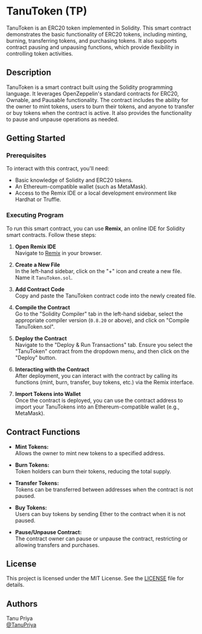 # TanuToken (TP)

TanuToken is an ERC20 token implemented in Solidity. This smart contract demonstrates the basic functionality of ERC20 tokens, including minting, burning, transferring tokens, and purchasing tokens. It also supports contract pausing and unpausing functions, which provide flexibility in controlling token activities.

## Description

TanuToken is a smart contract built using the Solidity programming language. It leverages OpenZeppelin's standard contracts for ERC20, Ownable, and Pausable functionality. The contract includes the ability for the owner to mint tokens, users to burn their tokens, and anyone to transfer or buy tokens when the contract is active. It also provides the functionality to pause and unpause operations as needed.

## Getting Started

### Prerequisites

To interact with this contract, you'll need:

- Basic knowledge of Solidity and ERC20 tokens.
- An Ethereum-compatible wallet (such as MetaMask).
- Access to the Remix IDE or a local development environment like Hardhat or Truffle.
  
### Executing Program

To run this smart contract, you can use **Remix**, an online IDE for Solidity smart contracts. Follow these steps:

1. **Open Remix IDE**  
   Navigate to [Remix](https://remix.ethereum.org/) in your browser.

2. **Create a New File**  
   In the left-hand sidebar, click on the "+" icon and create a new file. Name it `TanuToken.sol`.

3. **Add Contract Code**  
   Copy and paste the TanuToken contract code into the newly created file.

4. **Compile the Contract**  
   Go to the "Solidity Compiler" tab in the left-hand sidebar, select the appropriate compiler version (`0.8.20` or above), and click on "Compile TanuToken.sol".

5. **Deploy the Contract**  
   Navigate to the "Deploy & Run Transactions" tab. Ensure you select the "TanuToken" contract from the dropdown menu, and then click on the "Deploy" button.

6. **Interacting with the Contract**  
   After deployment, you can interact with the contract by calling its functions (mint, burn, transfer, buy tokens, etc.) via the Remix interface.

7. **Import Tokens into Wallet**  
   Once the contract is deployed, you can use the contract address to import your TanuTokens into an Ethereum-compatible wallet (e.g., MetaMask).

## Contract Functions

- **Mint Tokens:**  
  Allows the owner to mint new tokens to a specified address.

- **Burn Tokens:**  
  Token holders can burn their tokens, reducing the total supply.

- **Transfer Tokens:**  
  Tokens can be transferred between addresses when the contract is not paused.

- **Buy Tokens:**  
  Users can buy tokens by sending Ether to the contract when it is not paused.

- **Pause/Unpause Contract:**  
  The contract owner can pause or unpause the contract, restricting or allowing transfers and purchases.

## License

This project is licensed under the MIT License. See the [LICENSE](LICENSE) file for details.

## Authors

Tanu Priya  
[@TanuPriya](tanupriya1649@gmail.com)
